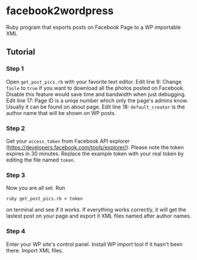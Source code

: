 # facebook2wordpress
Ruby program that exports posts on Facebook Page to a WP importable XML

## Tutorial 

### Step 1
Open `get_post_pics.rb` with your favorite text editor.
Edit line 9: Change `fasle` to `true` if you want to download all the photos posted on Facebook. Disable this feature would save time and bandwidth when just debugging.
Edit line 17: Page ID is a uniqe number which only the page's admins know. Usually it can be found on about page.
Edit line 18: `default_creator` is the author name that will be shown on WP posts. 

### Step 2
Get your `access_token` from Facebook API explorer (https://developers.facebook.com/tools/explorer/). Please note the token expires in 30 minutes.
Replace the example token with your real token by editing the file named `token`.

### Step 3
Now you are all set. Run

```
ruby get_post_pics.rb < token
```

on terminal and see if it works. If everything works correctly, it will get the lastest post on your page and export it XML files named after author names.

### Step 4
Enter your WP site's control panel. Install WP import tool if it hasn't been there. Import XML files. 
